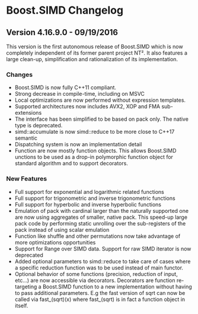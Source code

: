 # Boost.SIMD Changelog

## Version 4.16.9.0 - 09/19/2016

This version is the first autonomous release of Boost.SIMD which is now
completely independent of its former parent project NT². It also features
a large clean-up, simplification and rationalization of its implementation.

### Changes

  - Boost.SIMD is now fully C++11 compliant.
  - Strong decrease in compile-time, including on MSVC
  - Local optimizations are now performed without expression templates.
  - Supported architectures now includes AVX2, XOP and FMA sub-extensions
  - The interface has been simplified to be based on pack only. The native type is deprecated.
  - simd::accumulate is now simd::reduce to be more close to C++17 semantic
  - Dispatching system is now an implementation detail
  - Function are now mostly function objects. This allows Boost.SIMD unctions to be used as a drop-in
    polymorphic function object for standard algorithm and to support decorators.

### New Features

  - Full support for exponential and logarithmic related functions
  - Full support for trigonometric and inverse trigonometric functions
  - Full support for hyperbolic and inverse hyperbolic functions
  - Emulation of pack with cardinal larger than the naturally supported one are now
    using aggregates of smaller, native pack. This speed-up large pack code by performing
    static unrolling over the sub-registers of the pack instead of using scalar emulation
  - Function like shuffle and other permutations now take advantage of more optimizations opportunities
  - Support for Range over SIMD data. Support for raw SIMD iterator is now deprecated
  - Added optional parameters to simd::reduce to take care of cases where a specific reduction function
    was to be used instead of main functor.
  - Optional behavior of some functions (precision, reduction of input, etc...) are now accessible
    via decorators. Decorators are function re-targeting a Boost.SIMD function to a new implementation
    without having to pass additional parameters. E.g the fast version of sqrt can now be called via
    fast_(sqrt)(x) where fast_(sqrt) is in fact a function object in itself.
